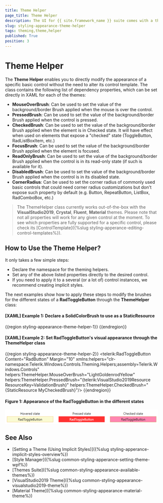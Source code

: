 ```yaml
---
title: Theme Helper
page_title: Theme Helper
description: The UI for {{ site.framework_name }} suite comes with a theming helper class which you can use to bring the theming of your application to a next level. 
slug: styling-appearance-theme-helper
tags: theming,theme,helper
published: True
position: 3
---
```


# Theme Helper

The **Theme Helper** enables you to directly modify the appearance of a specific basic control without the need to alter its control template. The class contains the following list of dependency properties, which can be set directly in XAML for each of the themes:

* **MouseOverBrush**: Can be used to set the value of the background/border Brush applied when the mouse is over the control.
* **PressedBrush**: Can be used to set the value of the background/border Brush applied when the control is pressed.
* **CheckedBrush**: Can be used to set the value of the background/border Brush applied when the element is in Checked state. It will have effect when used on elements that expose a "checked" state (ToggleButton, RadListBoxItem, etc.)
* **FocusBrush**: Can be used to set the value of the background/border Brush applied when the element is focused.
* **ReadOnlyBrush**: Can be used to set the value of the background/border Brush applied when the control is in its read-only state (if such is available for it).
* **DisabledBrush**: Can be used to set the value of the background/border Brush applied when the control is in its disabled state.
* **CornerRadius**: Can be used to set the corner radius of commonly used basic controls that could need corner radius customizations but don't expose such property by default (e.g. Button, RepeatButton, ListBox, RadComboBox, etc.)

> The ThemeHelper class currently works out-of-the-box with the **VisualStudio2019**, **Crystal**, **Fluent**, **Material** themes. Please note that not all properties will work for any given control at the moment. To see which properties are fully supported for a specific control, please check its [ControlTemplate]({%slug styling-apperance-editing-control-templates%}).

## How to Use the Theme Helper?

It only takes a few simple steps:

* Declare the namespace for the theming helpers.
* Set any of the above listed properties directly to the desired control.
* If you need to apply it to a several (or a lot of) control instances, we recommend creating implicit styles.

The next examples show how to apply these steps to modify the brushes for the different states of a **RadToggleButton** through the **ThemeHelper** class:

#### __[XAML] Example 1: Declare a SolidColorBrush to use as a StaticResource__
{{region styling-appearance-theme-helper-1}}
	<SolidColorBrush x:Key="MyCheckedBrush" Color="#FFFF86B1"/>
{{endregion}}

#### __[XAML] Example 2: Set RadToggleButton's visual appearance through the ThemeHelper class__
{{region styling-appearance-theme-helper-2}}
	<telerik:RadToggleButton Content="RadButton" 
							Margin="10"
							xmlns:helpers="clr-namespace:Telerik.Windows.Controls.Theming.Helpers;assembly=Telerik.Windows.Controls"
							helpers:ThemeHelper.MouseOverBrush="LightGoldenrodYellow"
							helpers:ThemeHelper.PressedBrush="{telerik:VisualStudio2019Resource ResourceKey=ValidationBrush}"
							helpers:ThemeHelper.CheckedBrush="{StaticResource MyCheckedBrush}"/>
{{endregion}}

#### **Figure 1: Appearance of the RadToggleButton in the different states**
![RadToggleButton States](/styling-and-appearance/images/styling-appearance-theme-helper-toggle-button-states.png)

## See Also

 * [Setting a Theme (Using  Implicit Styles)]({%slug styling-apperance-implicit-styles-overview%})
 * [Style Manager]({%slug common-styling-apperance-setting-theme-wpf%})
 * [Themes Suite]({%slug common-styling-appearance-available-themes%})
 * [VisualStudio2019 Theme]({%slug common-styling-appearance-visualstudio2019-theme%})
 * [Material Theme]({%slug common-styling-appearance-material-theme%})